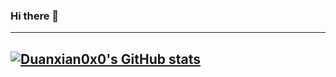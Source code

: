 ### Hi there 👋

<!--
**Duanxian0x0/Duanxian0x0** is a ✨ _special_ ✨ repository because its `README.md` (this file) appears on your GitHub profile.

Here are some ideas to get you started:

- 🔭 I’m currently working on ...
- 🌱 I’m currently learning ...
- 👯 I’m looking to collaborate on ...
- 🤔 I’m looking for help with ...
- 💬 Ask me about ...
- 📫 How to reach me: ...
- 😄 Pronouns: ...
- ⚡ Fun fact: ...
-->
------------------------------------------------------------------------------------------------------
[![Duanxian0x0's GitHub stats](https://github-readme-stats.vercel.app/api?username=Duanxian0x0&show_icons=true&theme=radical)](https://Duanxian0x0.github.io/)
------------------------------------------------------------------------------------------------------
